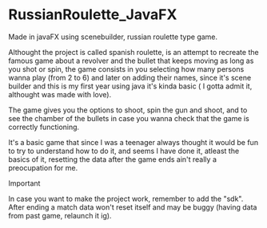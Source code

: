 # RussianRoulette_JavaFX
Made in javaFX using scenebuilder, russian roulette type game.

Althought the project is called spanish roulette, is an attempt to recreate the famous game about a revolver and the bullet that  keeps moving as long as you shot or spin, the game consists in you selecting how many persons wanna play (from 2 to 6) and later on adding their names, since it's scene builder and this is my first year using java it's kinda basic ( I gotta admit it, althought was made with love).

The game gives you the options to shoot, spin the gun and shoot, and to see the chamber of the bullets in case you wanna check that the game is correctly functioning.

It's a basic game that since I was a teenager always thought it would be fun to try to understand how to do it, and seems I have done it, atleast the basics of it, resetting the data after the game ends ain't really a preocupation for me.

> [!IMPORTANT]  
> In case you want to make the project work, remember to add the "sdk".
> After ending a match data won't reset itself and may be buggy (having data from past game, relaunch it ig).
